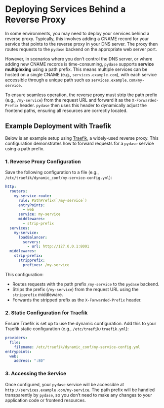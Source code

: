 # Deploying Services Behind a Reverse Proxy

In some environments, you may need to deploy your services behind a reverse proxy. Typically, this involves adding a CNAME record for your service that points to the reverse proxy in your DNS server. The proxy then routes requests to the `pydase` backend on the appropriate web server port.

However, in scenarios where you don’t control the DNS server, or where adding new CNAME records is time-consuming, `pydase` supports **service multiplexing** using a path prefix. This means multiple services can be hosted on a single CNAME (e.g., `services.example.com`), with each service accessible through a unique path such as `services.example.com/my-service`.

To ensure seamless operation, the reverse proxy must strip the path prefix (e.g., `/my-service`) from the request URL and forward it as the `X-Forwarded-Prefix` header. `pydase` then uses this header to dynamically adjust the frontend paths, ensuring all resources are correctly located.

## Example Deployment with Traefik

Below is an example setup using [Traefik](https://doc.traefik.io/traefik/), a widely-used reverse proxy. This configuration demonstrates how to forward requests for a `pydase` service using a path prefix.

### 1. Reverse Proxy Configuration

Save the following configuration to a file (e.g., `/etc/traefik/dynamic_conf/my-service-config.yml`):

```yaml
http:
  routers:
    my-service-route:
      rule: PathPrefix(`/my-service`)
      entryPoints:
        - web
      service: my-service
      middlewares:
        - strip-prefix
  services:
    my-service:
      loadBalancer:
        servers:
          - url: http://127.0.0.1:8001
  middlewares:
    strip-prefix:
      stripprefix:
        prefixes: /my-service
```

This configuration:

- Routes requests with the path prefix `/my-service` to the `pydase` backend.
- Strips the prefix (`/my-service`) from the request URL using the `stripprefix` middleware.
- Forwards the stripped prefix as the `X-Forwarded-Prefix` header.

### 2. Static Configuration for Traefik

Ensure Traefik is set up to use the dynamic configuration. Add this to your Traefik static configuration (e.g., `/etc/traefik/traefik.yml`):

```yaml
providers:
  file:
    filename: /etc/traefik/dynamic_conf/my-service-config.yml
entrypoints:
  web:
    address: ":80"
```

### 3. Accessing the Service

Once configured, your `pydase` service will be accessible at `http://services.example.com/my-service`. The path prefix will be handled transparently by `pydase`, so you don’t need to make any changes to your application code or frontend resources.

